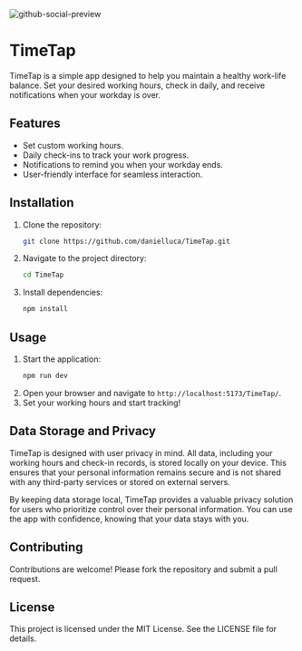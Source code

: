 ![github-social-preview](https://github.com/user-attachments/assets/45f49560-797c-48a2-9718-726d8bc21c9a)

# TimeTap

TimeTap is a simple app designed to help you maintain a healthy work-life balance. Set your desired working hours, check in daily, and receive notifications when your workday is over.

## Features
- Set custom working hours.
- Daily check-ins to track your work progress.
- Notifications to remind you when your workday ends.
- User-friendly interface for seamless interaction.

## Installation
1. Clone the repository:
   ```bash
   git clone https://github.com/danielluca/TimeTap.git
   ```
2. Navigate to the project directory:
   ```bash
   cd TimeTap
   ```
3. Install dependencies:
   ```bash
   npm install
   ```

## Usage
1. Start the application:
   ```bash
   npm run dev
   ```
2. Open your browser and navigate to `http://localhost:5173/TimeTap/`.
3. Set your working hours and start tracking!

## Data Storage and Privacy

TimeTap is designed with user privacy in mind. All data, including your working hours and check-in records, is stored locally on your device. This ensures that your personal information remains secure and is not shared with any third-party services or stored on external servers.

By keeping data storage local, TimeTap provides a valuable privacy solution for users who prioritize control over their personal information. You can use the app with confidence, knowing that your data stays with you.

## Contributing
Contributions are welcome! Please fork the repository and submit a pull request.

## License
This project is licensed under the MIT License. See the LICENSE file for details.
